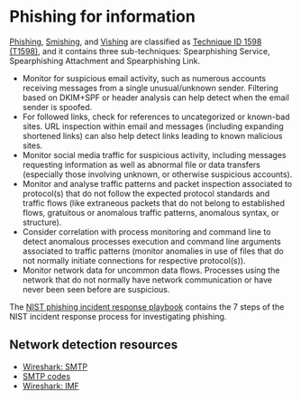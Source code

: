 # Phishing for information

[Phishing](../independent/phishing.md), [Smishing](../mobile/smishing.md), and [Vishing](../mobile/vishing.md) are classified as [Technique ID 1598 (T1598)](https://attack.mitre.org/techniques/T1598/), and it contains three sub-techniques: Spearphishing Service, Spearphishing Attachment and Spearphishing Link.

* Monitor for suspicious email activity, such as numerous accounts receiving messages from a single unusual/unknown sender. Filtering based on DKIM+SPF or header analysis can help detect when the email sender is spoofed. 
* For followed links, check for references to uncategorized or known-bad sites. URL inspection within email and messages (including expanding shortened links) can also help detect links leading to known malicious sites.
* Monitor social media traffic for suspicious activity, including messages requesting information as well as abnormal file or data transfers (especially those involving unknown, or otherwise suspicious accounts).
* Monitor and analyse traffic patterns and packet inspection associated to protocol(s) that do not follow the expected protocol standards and traffic flows (like extraneous packets that do not belong to established flows, gratuitous or anomalous traffic patterns, anomalous syntax, or structure). 
* Consider correlation with process monitoring and command line to detect anomalous processes execution and command line arguments associated to traffic patterns (monitor anomalies in use of files that do not normally initiate connections for respective protocol(s)).
* Monitor network data for uncommon data flows. Processes using the network that do not normally have network communication or have never been seen before are suspicious.

The [NIST phishing incident response playbook](https://www.incidentresponse.org/workflows/download/Phishing.pdf) contains the 7 steps of the NIST incident response process for investigating phishing.

## Network detection resources

* [Wireshark: SMTP](https://www.wireshark.org/docs/dfref/s/smtp.html)
* [SMTP codes](https://www.mailersend.com/blog/smtp-codes)
* [Wireshark: IMF](https://www.wireshark.org/docs/dfref/i/imf.html)
